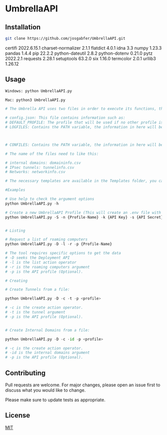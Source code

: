 # UmbrellaAPI

<!-- UmbrellaAPI is a Python program to consume data using the APIs of your Umbrella organization.

This program is divided into 5 different modules:

1- Admin Module: Provision and manage users, view roles, and manage customers for providers and customers for managed providers.

2- Auth Module: To create an OAuth 2.0 access token and UmbrellaAPI profiles.

3- Deployments Module: Provision, manage, and secure your networks, network entities, and policies

4- Policies Module:  Provision and manage destination lists and destinations.

5- Reports Module:  To programmatically read and audit real-time security information about your networks and systems -->


## Installation

<!-- Use git to clone the program to your machine -->

```bash
git clone https://github.com/josgabfer/UmbrellaAPI.git
```

<!-- Requirements -->
<!-- Use pip to install -->
certifi            2022.6.15.1
charset-normalizer 2.1.1
flatdict           4.0.1
idna               3.3
numpy              1.23.3
pandas             1.4.4
pip                22.2.2
python-dateutil    2.8.2
python-dotenv      0.21.0
pytz               2022.2.1
requests           2.28.1
setuptools         63.2.0
six                1.16.0
termcolor          2.0.1
urllib3            1.26.12


## Usage

```python
Windows: python UmbrellaAPI.py

Mac: python3 UmbrellaAPI.py

# The Umbrella API uses two files in order to execute its functions, the config.json and the .env file, 

# config.json: This file contains information such as:
# DEFAULT_PROFILE: The profile that will be used if no other profile is executed during runtime.
# LOGFILES: Contains the PATH variable, the information in here will be the path where the log files will be saved.



# CONFILES: Contains the PATH variable, the information in here will be the path where the configuration files are located, configuration files may include informatio for internal domain creation, IPsec tunnel creation, etc. 

# The name of the files need to like this:

# internal domains: domaininfo.csv
# IPsec tunnels: tunnelinfo.csv
# Networks: networkinfo.csv

# The necessary templates are available in the Templates folder, you can save them in your prefer directory, and change the values in CONFILES

#Examples

# Use help to check the argument options 
python UmbrellaAPI.py -h

# Create a new UmbrellaAPI Profile (This will create an .env file with the required credentials to create an OAuth 2.0 token. Optional protected profiles can be created.
python UmbrellaAPI.py -S -n {Profile-Name} -k {API Key} -s {API Secret}


# Listing

# Request a list of roaming computers
python UmbrellaAPI.py -D -l -r -p {Profile-Name}

# The tool requires specific options to get the data
# -D seeks the Deployment API
# -l is the list action operator
# -r is the roaming computers argument
# -p is the API profile (Optional).

# Creating

# Create Tunnels from a file:

python UmbrellaAPI.py -D -c -t -p <profile>

# -c is the create action operator.
# -t is the tunnel argument
# -p is the API profile (Optional).


# Create Internal Domains from a file:

python UmbrellaAPI.py -D -c -id -p <profile>

# -c is the create action operator.
# -id is the internal domains argument
# -p is the API profile (Optional).

```

## Contributing
Pull requests are welcome. For major changes, please open an issue first to discuss what you would like to change.

Please make sure to update tests as appropriate.

## License
[MIT](https://choosealicense.com/licenses/mit/)
